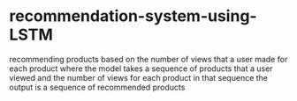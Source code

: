 # recommendation-system-using-LSTM
recommending products based on the number of views that a user made for each product where the model takes a sequence of products that a user viewed and the number of views for each product in that sequence the output is a sequence of recommended products 
